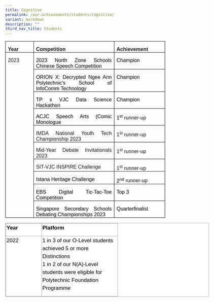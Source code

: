 ```yaml
---
title: Cognitive
permalink: /our-achievements/students/cognitive/
variant: markdown
description: ""
third_nav_title: Students
---
```

<table style="border-collapse: collapse;
    border: none;
    mso-border-alt: solid windowtext 0.5pt;
    mso-yfti-tbllook: 1184;
    mso-padding-alt: 0cm 5.4pt 0cm 5.4pt;" cellpadding="0" cellspacing="0" border="1" class="MsoTableGrid">
  <tbody>
    <tr style="mso-yfti-irow: 0; mso-yfti-firstrow: yes">
      <td style="width: 91.9pt;
          border: solid windowtext 1pt;
          mso-border-alt: solid windowtext 0.5pt;
          padding: 0cm 5.4pt 0cm 5.4pt;" valign="top" width="123">
        <p style="margin-bottom: 0cm;
            text-align: justify;
            text-justify: inter-ideograph;
            line-height: normal;" class="MsoNormal">
          <b><span style="font-family: 'Arial', sans-serif">Year</span></b>
        </p>
      </td>
      <td style="width: 304.75pt;
          border: solid windowtext 1pt;
          border-left: none;
          mso-border-left-alt: solid windowtext 0.5pt;
          mso-border-alt: solid windowtext 0.5pt;
          padding: 0cm 5.4pt 0cm 5.4pt;" valign="top" width="406">
        <p style="margin-bottom: 0cm;
            text-align: justify;
            text-justify: inter-ideograph;
            line-height: normal;" class="MsoNormal">
          <b><span style="font-family: 'Arial', sans-serif">Competition</span></b>
        </p>
      </td>
      <td style="width: 152.9pt;
          border: solid windowtext 1pt;
          border-left: none;
          mso-border-left-alt: solid windowtext 0.5pt;
          mso-border-alt: solid windowtext 0.5pt;
          padding: 0cm 5.4pt 0cm 5.4pt;" valign="top" width="204">
        <p style="margin-bottom: 0cm;
            text-align: justify;
            text-justify: inter-ideograph;
            line-height: normal;" class="MsoNormal">
          <b><span style="font-family: 'Arial', sans-serif">Achievement</span></b>
        </p>
      </td>
    </tr>
    <tr style="mso-yfti-irow: 1">
      <td style="width: 91.9pt;
          border: solid windowtext 1pt;
          border-top: none;
          mso-border-top-alt: solid windowtext 0.5pt;
          mso-border-alt: solid windowtext 0.5pt;
          padding: 0cm 5.4pt 0cm 5.4pt;" valign="top" rowspan="10" width="123">
        <p style="margin-bottom: 0cm;
            text-align: justify;
            text-justify: inter-ideograph;
            line-height: normal;" class="MsoNormal">
          <span style="font-family: 'Arial', sans-serif">2023</span>
        </p>
      </td>
      <td style="width: 304.75pt;
          border-top: none;
          border-left: none;
          border-bottom: solid windowtext 1pt;
          border-right: solid windowtext 1pt;
          mso-border-top-alt: solid windowtext 0.5pt;
          mso-border-left-alt: solid windowtext 0.5pt;
          mso-border-alt: solid windowtext 0.5pt;
          padding: 0cm 5.4pt 0cm 5.4pt;" valign="top" width="406">
        <p style="margin-bottom: 0cm;
            text-align: justify;
            text-justify: inter-ideograph;
            line-height: normal;" class="MsoNormal">
          <span style="font-family: 'Arial', sans-serif;
              mso-fareast-font-family: 'Times New Roman';
              color: black;
              mso-font-kerning: 0pt;
              mso-ligatures: none;">2023 North Zone Schools Chinese Speech Competition</span><span style="font-family: 'Arial', sans-serif"></span>
        </p>
      </td>
      <td style="width: 152.9pt;
          border-top: none;
          border-left: none;
          border-bottom: solid windowtext 1pt;
          border-right: solid windowtext 1pt;
          mso-border-top-alt: solid windowtext 0.5pt;
          mso-border-left-alt: solid windowtext 0.5pt;
          mso-border-alt: solid windowtext 0.5pt;
          padding: 0cm 5.4pt 0cm 5.4pt;" valign="top" width="204">
        <p style="margin-bottom: 0cm;
            text-align: justify;
            text-justify: inter-ideograph;
            line-height: normal;" class="MsoNormal">
          <span style="font-family: 'Arial', sans-serif;
              mso-fareast-font-family: 'Times New Roman';
              color: black;
              mso-font-kerning: 0pt;
              mso-ligatures: none;">Champion</span><span style="font-family: 'Arial', sans-serif"></span>
        </p>
      </td>
    </tr>
    <tr style="mso-yfti-irow: 2">
      <td style="width: 304.75pt;
          border-top: none;
          border-left: none;
          border-bottom: solid windowtext 1pt;
          border-right: solid windowtext 1pt;
          mso-border-top-alt: solid windowtext 0.5pt;
          mso-border-left-alt: solid windowtext 0.5pt;
          mso-border-alt: solid windowtext 0.5pt;
          padding: 0cm 5.4pt 0cm 5.4pt;" valign="top" width="406">
        <p style="margin-bottom: 0cm;
            text-align: justify;
            text-justify: inter-ideograph;
            line-height: normal;" class="MsoNormal">
          <span style="font-family: 'Arial', sans-serif;
              mso-fareast-font-family: 'Times New Roman';
              color: black;
              mso-font-kerning: 0pt;
              mso-ligatures: none;">ORION X: Decrypted Ngee Ann Polytechnic's School of InfoComm
            Technology</span><span style="font-family: 'Arial', sans-serif"></span>
        </p>
      </td>
      <td style="width: 152.9pt;
          border-top: none;
          border-left: none;
          border-bottom: solid windowtext 1pt;
          border-right: solid windowtext 1pt;
          mso-border-top-alt: solid windowtext 0.5pt;
          mso-border-left-alt: solid windowtext 0.5pt;
          mso-border-alt: solid windowtext 0.5pt;
          padding: 0cm 5.4pt 0cm 5.4pt;" valign="top" width="204">
        <p style="margin-bottom: 0cm;
            text-align: justify;
            text-justify: inter-ideograph;
            line-height: normal;" class="MsoNormal">
          <span style="font-family: 'Arial', sans-serif;
              mso-fareast-font-family: 'Times New Roman';
              color: black;
              mso-font-kerning: 0pt;
              mso-ligatures: none;">Champion</span><span style="font-family: 'Arial', sans-serif"></span>
        </p>
      </td>
    </tr>
    <tr style="mso-yfti-irow: 3">
      <td style="width: 304.75pt;
          border-top: none;
          border-left: none;
          border-bottom: solid windowtext 1pt;
          border-right: solid windowtext 1pt;
          mso-border-top-alt: solid windowtext 0.5pt;
          mso-border-left-alt: solid windowtext 0.5pt;
          mso-border-alt: solid windowtext 0.5pt;
          padding: 0cm 5.4pt 0cm 5.4pt;" valign="top" width="406">
        <p style="margin-bottom: 0cm;
            text-align: justify;
            text-justify: inter-ideograph;
            line-height: normal;" class="MsoNormal">
          <span style="font-family: 'Arial', sans-serif;
              mso-fareast-font-family: 'Times New Roman';
              color: black;
              mso-font-kerning: 0pt;
              mso-ligatures: none;">TP x VJC Data Science Hackathon</span><span style="font-family: 'Arial', sans-serif"></span>
        </p>
      </td>
      <td style="width: 152.9pt;
          border-top: none;
          border-left: none;
          border-bottom: solid windowtext 1pt;
          border-right: solid windowtext 1pt;
          mso-border-top-alt: solid windowtext 0.5pt;
          mso-border-left-alt: solid windowtext 0.5pt;
          mso-border-alt: solid windowtext 0.5pt;
          padding: 0cm 5.4pt 0cm 5.4pt;" valign="top" width="204">
        <p style="margin-bottom: 0cm;
            text-align: justify;
            text-justify: inter-ideograph;
            line-height: normal;" class="MsoNormal">
          <span style="font-family: 'Arial', sans-serif;
              mso-fareast-font-family: 'Times New Roman';
              color: black;
              mso-font-kerning: 0pt;
              mso-ligatures: none;">Champion</span><span style="font-family: 'Arial', sans-serif"></span>
        </p>
      </td>
    </tr>
    <tr style="mso-yfti-irow: 4">
      <td style="width: 304.75pt;
          border-top: none;
          border-left: none;
          border-bottom: solid windowtext 1pt;
          border-right: solid windowtext 1pt;
          mso-border-top-alt: solid windowtext 0.5pt;
          mso-border-left-alt: solid windowtext 0.5pt;
          mso-border-alt: solid windowtext 0.5pt;
          padding: 0cm 5.4pt 0cm 5.4pt;" valign="top" width="406">
        <p style="margin-bottom: 0cm;
            text-align: justify;
            text-justify: inter-ideograph;
            line-height: normal;" class="MsoNormal">
          <span style="font-family: 'Arial', sans-serif;
              mso-fareast-font-family: 'Times New Roman';
              color: black;
              mso-font-kerning: 0pt;
              mso-ligatures: none;">ACJC Speech Arts (Comic Monologue</span><span style="font-family: 'Arial', sans-serif"></span>
        </p>
      </td>
      <td style="width: 152.9pt;
          border-top: none;
          border-left: none;
          border-bottom: solid windowtext 1pt;
          border-right: solid windowtext 1pt;
          mso-border-top-alt: solid windowtext 0.5pt;
          mso-border-left-alt: solid windowtext 0.5pt;
          mso-border-alt: solid windowtext 0.5pt;
          padding: 0cm 5.4pt 0cm 5.4pt;" valign="top" width="204">
        <p style="margin-bottom: 0cm;
            text-align: justify;
            text-justify: inter-ideograph;
            line-height: normal;" class="MsoNormal">
          <span style="font-family: 'Arial', sans-serif;
              mso-fareast-font-family: 'Times New Roman';
              color: black;
              mso-font-kerning: 0pt;
              mso-ligatures: none;">1<sup>st</sup> </span><span style="font-family: 'Arial', sans-serif; mso-ansi-language: EN-SG" lang="EN-SG">runner-up</span><span style="font-family: 'Arial', sans-serif"></span>
        </p>
      </td>
    </tr>
    <tr style="mso-yfti-irow: 5">
      <td style="width: 304.75pt;
          border-top: none;
          border-left: none;
          border-bottom: solid windowtext 1pt;
          border-right: solid windowtext 1pt;
          mso-border-top-alt: solid windowtext 0.5pt;
          mso-border-left-alt: solid windowtext 0.5pt;
          mso-border-alt: solid windowtext 0.5pt;
          padding: 0cm 5.4pt 0cm 5.4pt;" valign="top" width="406">
        <p style="margin-bottom: 0cm;
            text-align: justify;
            text-justify: inter-ideograph;
            line-height: normal;" class="MsoNormal">
          <span style="font-family: 'Arial', sans-serif; mso-ansi-language: EN-SG" lang="EN-SG">IMDA National Youth Tech Championship 2023</span><span style="font-family: 'Arial', sans-serif"></span>
        </p>
      </td>
      <td style="width: 152.9pt;
          border-top: none;
          border-left: none;
          border-bottom: solid windowtext 1pt;
          border-right: solid windowtext 1pt;
          mso-border-top-alt: solid windowtext 0.5pt;
          mso-border-left-alt: solid windowtext 0.5pt;
          mso-border-alt: solid windowtext 0.5pt;
          padding: 0cm 5.4pt 0cm 5.4pt;" valign="top" width="204">
        <p style="margin-bottom: 0cm;
            text-align: justify;
            text-justify: inter-ideograph;
            line-height: normal;" class="MsoNormal">
          <span style="font-family: 'Arial', sans-serif; mso-ansi-language: EN-SG" lang="EN-SG">1<sup>st</sup> runner-up</span><span style="font-family: 'Arial', sans-serif"></span>
        </p>
      </td>
    </tr>
    <tr style="mso-yfti-irow: 6">
      <td style="width: 304.75pt;
          border-top: none;
          border-left: none;
          border-bottom: solid windowtext 1pt;
          border-right: solid windowtext 1pt;
          mso-border-top-alt: solid windowtext 0.5pt;
          mso-border-left-alt: solid windowtext 0.5pt;
          mso-border-alt: solid windowtext 0.5pt;
          padding: 0cm 5.4pt 0cm 5.4pt;" valign="top" width="406">
        <p style="margin-bottom: 0cm;
            text-align: justify;
            text-justify: inter-ideograph;
            line-height: normal;" class="MsoNormal">
          <span style="font-family: 'Arial', sans-serif">Mid-Year Debate Invitationals 2023</span>
        </p>
      </td>
      <td style="width: 152.9pt;
          border-top: none;
          border-left: none;
          border-bottom: solid windowtext 1pt;
          border-right: solid windowtext 1pt;
          mso-border-top-alt: solid windowtext 0.5pt;
          mso-border-left-alt: solid windowtext 0.5pt;
          mso-border-alt: solid windowtext 0.5pt;
          padding: 0cm 5.4pt 0cm 5.4pt;" valign="top" width="204">
        <p style="margin-bottom: 0cm;
            text-align: justify;
            text-justify: inter-ideograph;
            line-height: normal;" class="MsoNormal">
          <span style="font-family: 'Arial', sans-serif; mso-ansi-language: EN-SG" lang="EN-SG">1<sup>st</sup> runner-up</span><span style="font-family: 'Arial', sans-serif"></span>
        </p>
      </td>
    </tr>
    <tr style="mso-yfti-irow: 7">
      <td style="width: 304.75pt;
          border-top: none;
          border-left: none;
          border-bottom: solid windowtext 1pt;
          border-right: solid windowtext 1pt;
          mso-border-top-alt: solid windowtext 0.5pt;
          mso-border-left-alt: solid windowtext 0.5pt;
          mso-border-alt: solid windowtext 0.5pt;
          padding: 0cm 5.4pt 0cm 5.4pt;" valign="top" width="406">
        <p style="margin-bottom: 0cm;
            text-align: justify;
            text-justify: inter-ideograph;
            line-height: normal;" class="MsoNormal">
          <span style="font-family: 'Arial', sans-serif; mso-ansi-language: EN-SG" lang="EN-SG">SIT-VJC INSPIRE Challenge</span><span style="font-family: 'Arial', sans-serif"></span>
        </p>
      </td>
      <td style="width: 152.9pt;
          border-top: none;
          border-left: none;
          border-bottom: solid windowtext 1pt;
          border-right: solid windowtext 1pt;
          mso-border-top-alt: solid windowtext 0.5pt;
          mso-border-left-alt: solid windowtext 0.5pt;
          mso-border-alt: solid windowtext 0.5pt;
          padding: 0cm 5.4pt 0cm 5.4pt;" valign="top" width="204">
        <p style="margin-bottom: 0cm;
            text-align: justify;
            text-justify: inter-ideograph;
            line-height: normal;" class="MsoNormal">
          <span style="font-family: 'Arial', sans-serif; mso-ansi-language: EN-SG" lang="EN-SG">1<sup>st</sup> runner-up</span><span style="font-family: 'Arial', sans-serif"></span>
        </p>
      </td>
    </tr>
    <tr style="mso-yfti-irow: 8">
      <td style="width: 304.75pt;
          border-top: none;
          border-left: none;
          border-bottom: solid windowtext 1pt;
          border-right: solid windowtext 1pt;
          mso-border-top-alt: solid windowtext 0.5pt;
          mso-border-left-alt: solid windowtext 0.5pt;
          mso-border-alt: solid windowtext 0.5pt;
          padding: 0cm 5.4pt 0cm 5.4pt;" valign="top" width="406">
        <p style="margin-bottom: 0cm;
            text-align: justify;
            text-justify: inter-ideograph;
            line-height: normal;" class="MsoNormal">
          <span style="font-family: 'Arial', sans-serif;
              mso-fareast-font-family: 'Times New Roman';
              color: black;
              mso-font-kerning: 0pt;
              mso-ligatures: none;">Istana Heritage Challenge</span><span style="font-family: 'Arial', sans-serif"></span>
        </p>
      </td>
      <td style="width: 152.9pt;
          border-top: none;
          border-left: none;
          border-bottom: solid windowtext 1pt;
          border-right: solid windowtext 1pt;
          mso-border-top-alt: solid windowtext 0.5pt;
          mso-border-left-alt: solid windowtext 0.5pt;
          mso-border-alt: solid windowtext 0.5pt;
          padding: 0cm 5.4pt 0cm 5.4pt;" valign="top" width="204">
        <p style="margin-bottom: 0cm;
            text-align: justify;
            text-justify: inter-ideograph;
            line-height: normal;" class="MsoNormal">
          <span style="font-family: 'Arial', sans-serif;
              mso-fareast-font-family: 'Times New Roman';
              color: black;
              mso-font-kerning: 0pt;
              mso-ligatures: none;">2<sup>nd</sup> </span><span style="font-family: 'Arial', sans-serif; mso-ansi-language: EN-SG" lang="EN-SG">runner-up</span><span style="font-family: 'Arial', sans-serif"></span>
        </p>
      </td>
    </tr>
    <tr style="mso-yfti-irow: 9">
      <td style="width: 304.75pt;
          border-top: none;
          border-left: none;
          border-bottom: solid windowtext 1pt;
          border-right: solid windowtext 1pt;
          mso-border-top-alt: solid windowtext 0.5pt;
          mso-border-left-alt: solid windowtext 0.5pt;
          mso-border-alt: solid windowtext 0.5pt;
          padding: 0cm 5.4pt 0cm 5.4pt;" valign="top" width="406">
        <p style="margin-bottom: 0cm;
            text-align: justify;
            text-justify: inter-ideograph;
            line-height: normal;" class="MsoNormal">
          <span style="font-family: 'Arial', sans-serif;
              mso-fareast-font-family: 'Times New Roman';
              color: black;
              mso-font-kerning: 0pt;
              mso-ligatures: none;">EBS Digital Tic-Tac-Toe Competition</span><span style="font-family: 'Arial', sans-serif"></span>
        </p>
      </td>
      <td style="width: 152.9pt;
          border-top: none;
          border-left: none;
          border-bottom: solid windowtext 1pt;
          border-right: solid windowtext 1pt;
          mso-border-top-alt: solid windowtext 0.5pt;
          mso-border-left-alt: solid windowtext 0.5pt;
          mso-border-alt: solid windowtext 0.5pt;
          padding: 0cm 5.4pt 0cm 5.4pt;" valign="top" width="204">
        <p style="margin-bottom: 0cm;
            text-align: justify;
            text-justify: inter-ideograph;
            line-height: normal;" class="MsoNormal">
          <span style="font-family: 'Arial', sans-serif;
              mso-fareast-font-family: 'Times New Roman';
              color: black;
              mso-font-kerning: 0pt;
              mso-ligatures: none;">Top 3</span><span style="font-family: 'Arial', sans-serif"></span>
        </p>
      </td>
    </tr>
    <tr style="mso-yfti-irow: 10; mso-yfti-lastrow: yes">
      <td style="width: 304.75pt;
          border-top: none;
          border-left: none;
          border-bottom: solid windowtext 1pt;
          border-right: solid windowtext 1pt;
          mso-border-top-alt: solid windowtext 0.5pt;
          mso-border-left-alt: solid windowtext 0.5pt;
          mso-border-alt: solid windowtext 0.5pt;
          padding: 0cm 5.4pt 0cm 5.4pt;" valign="top" width="406">
        <p style="margin-bottom: 0cm;
            text-align: justify;
            text-justify: inter-ideograph;
            line-height: normal;" class="MsoNormal">
          <span style="font-family: 'Arial', sans-serif;
              mso-fareast-font-family: 'Times New Roman';
              color: black;
              mso-font-kerning: 0pt;
              mso-ligatures: none;">Singapore Secondary Schools Debating Championships 2023</span><span style="font-family: 'Arial', sans-serif"></span>
        </p>
      </td>
      <td style="width: 152.9pt;
          border-top: none;
          border-left: none;
          border-bottom: solid windowtext 1pt;
          border-right: solid windowtext 1pt;
          mso-border-top-alt: solid windowtext 0.5pt;
          mso-border-left-alt: solid windowtext 0.5pt;
          mso-border-alt: solid windowtext 0.5pt;
          padding: 0cm 5.4pt 0cm 5.4pt;" valign="top" width="204">
        <p style="margin-bottom: 0cm;
            text-align: justify;
            text-justify: inter-ideograph;
            line-height: normal;" class="MsoNormal">
          <span style="font-family: 'Arial', sans-serif;
              mso-fareast-font-family: 'Times New Roman';
              color: black;
              mso-font-kerning: 0pt;
              mso-ligatures: none;">Quarterfinalist</span><span style="font-family: 'Arial', sans-serif"></span>
        </p>
      </td>
    </tr>
  </tbody>
</table>


<table style="box-sizing: inherit;
    font-family: Helvetica, sans-serif;
    border-collapse: collapse;
    border-spacing: 0px;
    width: 640px;
    margin: 0px;
    outline: 0px;
    padding: 0px;
    border: 1px solid rgb(170, 170, 170);
    color: rgb(0, 0, 0);
    font-size: 17px;
    font-style: normal;
    font-variant-ligatures: normal;
    font-variant-caps: normal;
    font-weight: 400;
    letter-spacing: normal;
    orphans: 2;
    text-align: left;
    text-transform: none;
    white-space: normal;
    widows: 2;
    word-spacing: 0px;
    -webkit-text-stroke-width: 0px;
    background-color: rgb(255, 255, 255);
    text-decoration-thickness: initial;
    text-decoration-style: initial;
    text-decoration-color: initial;" class="iveo_table ives_tab_simple3">
  <tbody style="box-sizing: inherit;
      font-family: Lato, sans-serif;
      margin: 0px;
      outline: 0px;
      padding: 0px;">
    <tr style="box-sizing: inherit;
        font-family: Lato, sans-serif;
        margin: 0px;
        outline: 0px;
        padding: 0px;">
      <td style="box-sizing: inherit;
          font-family: Lato, sans-serif;
          padding: 2px;
          text-align: center;
          vertical-align: top;
          border: 1px solid rgb(170, 170, 170);
          margin: 0px;
          outline: 0px;
          width: 108px;" width="78">
        <p style="box-sizing: inherit;
            font-family: Helvetica, sans-serif;
            margin: 0px 0px 10px;
            padding: 0px;
            font-size: 17px;
            line-height: 24.99px;
            outline: 0px;
            color: rgb(0, 0, 0);
            font-weight: 400;
            text-align: left;">
          <b style="box-sizing: inherit;
              font-family: inherit;
              font-weight: 600;
              margin: 0px;
              outline: 0px;
              padding: 0px;">Year</b>
        </p>
      </td>
      <td style="box-sizing: inherit;
          font-family: Lato, sans-serif;
          padding: 2px;
          text-align: center;
          vertical-align: top;
          border: 1px solid rgb(170, 170, 170);
          margin: 0px;
          outline: 0px;
          width: 235px;" width="174">
        <p style="box-sizing: inherit;
            font-family: Helvetica, sans-serif;
            margin: 0px 0px 10px;
            padding: 0px;
            font-size: 17px;
            line-height: 24.99px;
            outline: 0px;
            color: rgb(0, 0, 0);
            font-weight: 400;
            text-align: left;">
          <b style="box-sizing: inherit;
              font-family: inherit;
              font-weight: 600;
              margin: 0px;
              outline: 0px;
              padding: 0px;">Platform</b>
        </p>
      </td>
    </tr>
    <tr style="box-sizing: inherit;
        font-family: Lato, sans-serif;
        margin: 0px;
        outline: 0px;
        padding: 0px;">
      <td style="box-sizing: inherit;
          font-family: Lato, sans-serif;
          padding: 2px;
          text-align: center;
          vertical-align: top;
          border: 1px solid rgb(170, 170, 170);
          margin: 0px;
          outline: 0px;" width="78">
        <p style="box-sizing: inherit;
            font-family: Helvetica, sans-serif;
            margin: 0px 0px 10px;
            padding: 0px;
            font-size: 17px;
            line-height: 24.99px;
            outline: 0px;
            color: rgb(0, 0, 0);
            font-weight: 400;
            text-align: left;">
          2022
        </p>
      </td>
      <td style="box-sizing: inherit;
          font-family: Lato, sans-serif;
          padding: 2px;
          text-align: center;
          vertical-align: top;
          border: 1px solid rgb(170, 170, 170);
          margin: 0px;
          outline: 0px;" width="174">
        <p style="box-sizing: inherit;
            font-family: Helvetica, sans-serif;
            margin: 0px 0px 10px;
            padding: 0px;
            font-size: 17px;
            line-height: 24.99px;
            outline: 0px;
            color: rgb(0, 0, 0);
            font-weight: 400;
            text-align: left;">
          1 in 3 of our O-Level students achieved 5 or more Distinctions<br>
					1 in 2  of our N(A)-Level students were eligible for Polytechnic Foundation Programme
        </p>
      </td>
    </tr>
  </tbody>
</table>
